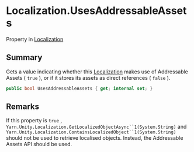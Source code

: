 # Localization.UsesAddressableAssets

Property in [Localization](/docs/api/csharp/yarn.unity.localization.md)

## Summary


Gets a value indicating whether this  [Localization](yarn.unity.localization.md) 
makes use of Addressable Assets ( `true` ), or if it
stores its assets as direct references ( `false` ).


```csharp
public bool UsesAddressableAssets { get; internal set; }
```

## Remarks


If this property is  `true` ,  `Yarn.Unity.Localization.GetLocalizedObjectAsync``1(System.String)`  and  `Yarn.Unity.Localization.ContainsLocalizedObject``1(System.String)`  should not be used to retrieve
localised objects. Instead, the Addressable Assets API should be
used.


